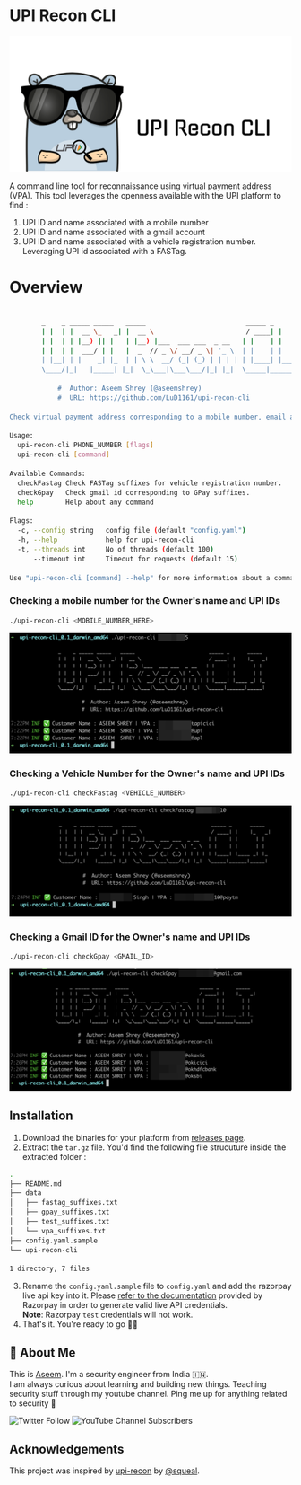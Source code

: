 # UPI Recon CLI
![](images/logo.png) 

A command line tool for reconnaissance using virtual payment address (VPA).
This tool leverages the openness available with the UPI platform to find :
1. UPI ID and name associated with a mobile number
2. UPI ID and name associated with a gmail account
3. UPI ID and name associated with a vehicle registration number. Leveraging UPI id associated with a FASTag.


# Overview

```sh

		_    _ _____ _____   _____                         _____ _      _____
		| |  | |  __ \_   _| |  __ \                       / ____| |    |_   _|
		| |  | | |__) || |   | |__) |___  ___ ___  _ __   | |    | |      | |
		| |  | |  ___/ | |   |  _  // _ \/ __/ _ \| '_ \  | |    | |      | |
		| |__| | |    _| |_  | | \ \  __/ (_| (_) | | | | | |____| |____ _| |_
		\____/|_|   |_____| |_|  \_\___|\___\___/|_| |_|  \_____|______|_____|

			#  Author: Aseem Shrey (@aseemshrey)
			#  URL: https://github.com/LuD1161/upi-recon-cli

Check virtual payment address corresponding to a mobile number, email address and get user's name as well.

Usage:
  upi-recon-cli PHONE_NUMBER [flags]
  upi-recon-cli [command]

Available Commands:
  checkFastag Check FASTag suffixes for vehicle registration number.
  checkGpay   Check gmail id corresponding to GPay suffixes.
  help        Help about any command

Flags:
  -c, --config string   config file (default "config.yaml")
  -h, --help            help for upi-recon-cli
  -t, --threads int     No of threads (default 100)
      --timeout int     Timeout for requests (default 15)

Use "upi-recon-cli [command] --help" for more information about a command.****
```

### Checking a mobile number for the Owner's name and UPI IDs
```sh
./upi-recon-cli <MOBILE_NUMBER_HERE>
```
![](images/usage-mobile-number.png)

### Checking a Vehicle Number for the Owner's name and UPI IDs
```sh
./upi-recon-cli checkFastag <VEHICLE_NUMBER>
```
![](images/usage-fastag.png)


### Checking a Gmail ID for the Owner's name and UPI IDs
```sh
./upi-recon-cli checkGpay <GMAIL_ID>
```
![](images/usage-google.png)


## Installation

1. Download the binaries for your platform from [releases page](https://github.com/LuD1161/upi-recon-cli/releases).
2. Extract the `tar.gz` file.
You'd find the following file strucuture inside the extracted folder : 
```sh
.
├── README.md
├── data
│   ├── fastag_suffixes.txt
│   ├── gpay_suffixes.txt
│   ├── test_suffixes.txt
│   └── vpa_suffixes.txt
├── config.yaml.sample
└── upi-recon-cli

1 directory, 7 files
```
3. Rename the `config.yaml.sample` file to `config.yaml` and add the razorpay live api key into it. 
Please [refer to the documentation](https://razorpay.com/docs/payments/dashboard/settings/api-keys/) provided by Razorpay in order to generate valid live API credentials.
<br/>**Note**: Razorpay `test` credentials will not work.
4. That's it. You're ready to go 🎉🚀
## 🚀 About Me

This is [Aseem](https://aseemshrey.in). I'm a security engineer from India 🇮🇳.<br/>I am always curious about learning and building new things. Teaching security stuff through my youtube channel. Ping me up for anything related to security 🙌


![Twitter Follow](https://img.shields.io/twitter/follow/AseemShrey?style=social) ![YouTube Channel Subscribers](https://img.shields.io/youtube/channel/subscribers/UCARsgS1stRbRgh99E63Q3ng?label=HackingSimplified&style=social)


## Acknowledgements

This project was inspired by [upi-recon](https://github.com/qurbat/upi-recon/) by [@squeal](https://twitter.com/squeal).

